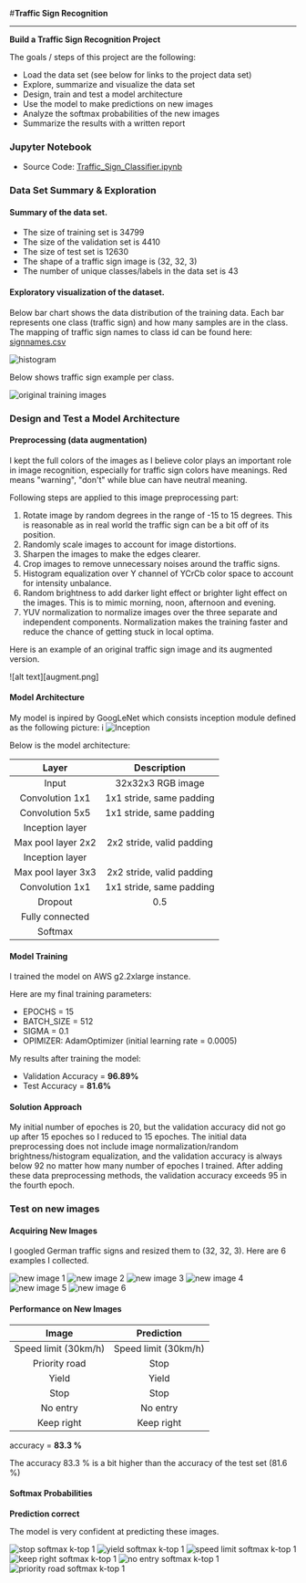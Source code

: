 #**Traffic Sign Recognition** 


---

**Build a Traffic Sign Recognition Project**

The goals / steps of this project are the following:
* Load the data set (see below for links to the project data set)
* Explore, summarize and visualize the data set
* Design, train and test a model architecture
* Use the model to make predictions on new images
* Analyze the softmax probabilities of the new images
* Summarize the results with a written report

### Jupyter Notebook

* Source Code: [Traffic_Sign_Classifier.ipynb](./Traffic_Sign_Classifier.ipynb) 

### Data Set Summary & Exploration

#### Summary of the data set. 

* The size of training set is 34799
* The size of the validation set is 4410
* The size of test set is 12630
* The shape of a traffic sign image is (32, 32, 3)
* The number of unique classes/labels in the data set is 43

#### Exploratory visualization of the dataset.

Below bar chart shows the data distribution of the training data. Each bar represents one class (traffic sign) and how many samples are in the class. The mapping of traffic sign names to class id can be found here: [signnames.csv](./signnames.csv)

![histogram](bar.png "histogram")

Below shows traffic sign example per class.

![original training images](classes.png "Traffic sign example per class")


### Design and Test a Model Architecture

#### Preprocessing (data augmentation)

I kept the full colors of the images as I believe color plays an important role in image recognition, especially for traffic sign colors have meanings. Red means "warning", "don't" while blue can have neutral meaning.

Following steps are applied to this image preprocessing part:

1. Rotate image by random degrees in the range of -15 to 15 degrees. This is reasonable as in real world the traffic sign can be a bit off of its position.
2. Randomly scale images to account for image distortions.
3. Sharpen the images to make the edges clearer.
4. Crop images to remove unnecessary noises around the traffic signs.
5. Histogram equalization over Y channel of YCrCb color space to account for intensity unbalance.
6. Random brightness to add darker light effect or brighter light effect on the images. This is to mimic morning, noon, afternoon and evening. 
7. YUV normalization to normalize images over the three separate and independent components. Normalization makes the training faster and reduce the chance of getting stuck in local optima.

Here is an example of an original traffic sign image and its augmented version.

![alt text][augment.png]

#### Model Architecture
My model is inpired by GoogLeNet which consists inception module defined as the following picture: i
![Inception](inception2.png)

Below is the model architecture:

| Layer         		|     Description	        					| 
|:---------------------:|:---------------------------------------------:| 
| Input         		| 32x32x3 RGB image   							| 
| Convolution 1x1     	| 1x1 stride, same padding 	|
| Convolution 5x5     	| 1x1 stride, same padding 	|
| Inception layer     	| 	|
| Max pool layer 2x2    	| 2x2 stride, valid padding 	|
| Inception layer     	| 	|
| Max pool layer 3x3    	| 2x2 stride, valid padding 	|
| Convolution 1x1     	| 1x1 stride, same padding 	|
| Dropout					|				0.5								|
| Fully connected		|         									|
| Softmax				|         									|
 

#### Model Training

I trained the model on AWS g2.2xlarge instance. 

Here are my final training parameters:
* EPOCHS = 15
* BATCH_SIZE = 512
* SIGMA = 0.1
* OPIMIZER: AdamOptimizer (initial learning rate = 0.0005)

My results after training the model:
* Validation Accuracy = **96.89%**
* Test Accuracy = **81.6%**

#### Solution Approach

My initial number of epoches is 20, but the validation accuracy did not go up after 15 epoches so I reduced to 15 epoches. The initial data preprocessing does not include image normalization/random brightness/histogram equalization, and the validation accuracy is always below 92 no matter how many number of epoches I trained. After adding these data preprocessing methods, the validation accuracy exceeds 95 in the fourth epoch.

### Test on new images

#### Acquiring New Images

I googled German traffic signs and resized them to (32, 32, 3). Here are 6 examples I collected. 

![new image 1](web-traffic-signs/01_speed_limit_30.jpg "new image 1")
![new image 2](web-traffic-signs/12_priority_road.jpg "new image 2")
![new image 3](web-traffic-signs/13_yield.jpg "new image 3")
![new image 4](web-traffic-signs/14_stop.jpg "new image 4")
![new image 5](web-traffic-signs/17_no_entry.jpg "new image 5")
![new image 6](web-traffic-signs/38_keep_right.jpg "new image 6")

#### Performance on New Images

| Image			        |     Prediction		| 
|:---------------------:|:---------------------:| 
| Speed limit (30km/h)  | Speed limit (30km/h)  | 
| Priority road   		| Stop 	|
| Yield			| Yield					|
| Stop		| Stop					|
| No entry		| No entry  |
| Keep right | Keep right |

accuracy = **83.3 %**

The accuracy 83.3 % is a bit higher than the accuracy of the test set (81.6 %)

#### Softmax Probabilities

**Prediction correct**

The model is very confident at predicting these images.

![stop softmax k-top 1](softmax.png "stop softmax k-top")
![yield softmax k-top 1](softmax2.png "yield softmax k-top")
![speed limit softmax k-top 1](softmax3.png "speed limit softmax k-top")
![keep right softmax k-top 1](softmax4.png "keep right softmax k-top")
![no entry softmax k-top 1](softmax5.png "no entry softmax k-top")
![priority road softmax k-top 1](softmax6.png "priority road softmax k-top")

